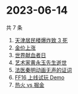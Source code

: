 # 2023-06-14

共 7 条

<!-- BEGIN ZHIHUSEARCH -->
<!-- 最后更新时间 Wed Jun 14 2023 20:23:22 GMT+0800 (China Standard Time) -->
1. [天津居民楼爆炸致 3 死](https://www.zhihu.com/search?q=天津居民楼爆炸致%203%20死)
1. [金价上涨](https://www.zhihu.com/search?q=金价上涨)
1. [世界献血者日](https://www.zhihu.com/search?q=世界献血者日)
1. [艺术家黄永玉先生逝世](https://www.zhihu.com/search?q=艺术家黄永玉先生逝世)
1. [法医秦明动画无声的证词](https://www.zhihu.com/search?q=法医秦明动画无声的证词)
1. [FF16 上线试玩 Demo](https://www.zhihu.com/search?q=FF16%20上线试玩%20Demo)
1. [热火 vs 掘金](https://www.zhihu.com/search?q=热火%20vs%20掘金)
<!-- END ZHIHUSEARCH -->
